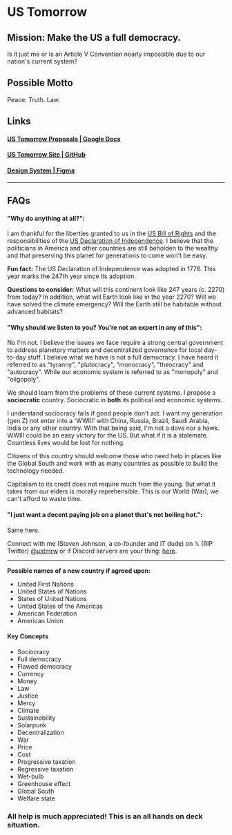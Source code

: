 # US Tomorrow
## Mission: Make the US a full democracy. 
Is it just me or is an Article V Convention nearly impossible due to our nation's current system?

## Possible Motto
Peace. Truth. Law.


## Links

#### [US Tomorrow Proposals | Google Docs](https://docs.google.com/document/d/1UyIVXY5gRCpqHhSNSJuv1oSqAMLoJkzz55F362igWHw/edit?usp=sharing)

#### [US Tomorrow Site | GitHub](https://usnproposal.github.io/p/)

#### [Design System | Figma](https://www.figma.com/files/team/1234872038259274057)
---

## FAQs

#### "Why do anything at all?":

I am thankful for the liberties granted to us in the [US Bill of Rights](https://www.archives.gov/founding-docs/bill-of-rights-transcript) and the responsibilities of the [US Declaration of Independence](https://www.archives.gov/founding-docs/declaration-transcript). I believe that the politicians in America and other countries are still beholden to the wealthy and that preserving this planet for generations to come won't be easy. 

**Fun fact:**
The US Declaration of Independence was adopted in 1776. This year marks the 247th year since its adoption. 

**Questions to consider:** 
What will this continent look like 247 years (c. 2270) from today? In addition, what will Earth look like in the year 2270? 
Will we have solved the climate emergency? 
Will the Earth still be habitable without advanced habitats?

#### "Why should we listen to you? You're not an expert in any of this":

No I'm not. I believe the issues we face require a strong central government to address planetary matters and decentralized governance for local day-to-day stuff. I believe what we have is not a full democracy. I have heard it referred to as "tyranny", "plutocracy", "monocracy", "theocracy" and "autocracy". While our economic system is referred to as "monopoly" and "oligopoly". 

We should learn from the problems of these current systems. I propose a **sociocratic** country. Sociocratic in **both** its political and economic systems.

I understand sociocracy fails if good people don't act. I want my generation (gen Z) not enter into a 'WWIII' with China, Russia, Brazil, Saudi Arabia, India or any other country. With that being said, I'm not a dove nor a hawk. WWIII could be an easy victory for the US. But what if it is a stalemate. Countless lives would be lost for nothing. 

Citizens of this country should welcome those who need help in places like the Global South and work with as many countries as possible to build the technology needed.

Capitalism to its credit does not require much from the young. But what it takes from our elders is morally reprehensible. This is our World (War), we can't afford to waste time.

#### "I just want a decent paying job on a planet that's not boiling hot.":

Same here. 

Connect with me (Steven Johnson, a co-founder and IT dude) on 𝕏 (RIP Twitter) [@ustmrw](https://twitter.com/usnproposal) or if Discord servers are your thing: [here](https://discord.gg/QXvD9TNJVF).

---
**Possible names of a new country if agreed upon:**

 - United First Nations
 - United States of Nations
 - States of United Nations
 - United States of the Americas
 - American Federation 
 - American Union

#### Key Concepts

 - Sociocracy 
 - Full democracy 
 - Flawed democracy 
 - Currency 
 - Money 
 - Law 
 - Justice
 - Mercy
 - Climate
 - Sustainability
 - Solarpunk
 - Decentralization
 - War
 - Price
 - Cost
 - Progressive taxation 
 - Regressive taxation 
 - Wet-bulb
 - Greenhouse effect
 - Global South
 - Welfare state

### All help is much appreciated! This is an all hands on deck situation.
